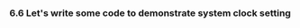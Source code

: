 ### <a name="write-code-for-system-clock-setting">6.6 Let's write some code to demonstrate system clock setting</a>
